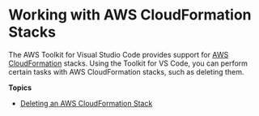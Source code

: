 # Working with AWS CloudFormation Stacks<a name="cloudformation"></a>

The AWS Toolkit for Visual Studio Code provides support for [AWS CloudFormation](https://aws.amazon.com/cloudformation/) stacks\. Using the Toolkit for VS Code, you can perform certain tasks with AWS CloudFormation stacks, such as deleting them\.

**Topics**
+ [Deleting an AWS CloudFormation Stack](cloudformation-delete.md)